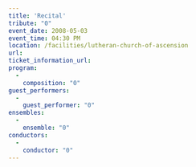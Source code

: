 ```yaml
---
title: 'Recital'
tribute: "0"
event_date: 2008-05-03
event_time: 04:30 PM
location: /facilities/lutheran-church-of-ascension
url: 
ticket_information_url: 
program: 
  -
    composition: "0"
guest_performers: 
  -
    guest_performer: "0"
ensembles: 
  -
    ensemble: "0"
conductors: 
  -
    conductor: "0"
---
```

